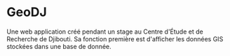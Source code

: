 # GeoDJ
Une web application créé pendant un stage au Centre d'Étude et de Recherche de Djibouti. Sa fonction première est d'afficher les données GIS stockées dans une base de donnée.
